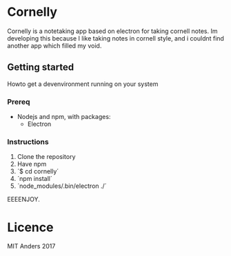 # Cornelly

Cornelly is a notetaking app based on electron for taking cornell notes.  Im developing this because I like taking notes in cornell style, and i couldnt find another app which filled my void.

## Getting started
Howto get a devenvironment running on your system

### Prereq
- Nodejs and npm, with packages:
  - Electron

### Instructions
1. Clone the repository
2. Have npm
3. ´$ cd cornelly´
4. ´npm install´
5. ´node_modules/.bin/electron ./´

EEEENJOY.

# Licence

MIT Anders 2017
